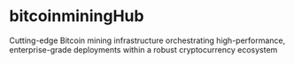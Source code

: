 # bitcoinminingHub
Cutting-edge Bitcoin mining infrastructure orchestrating high-performance, enterprise-grade deployments within a robust cryptocurrency ecosystem
